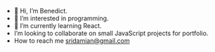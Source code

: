 - 👋 Hi, I’m Benedict. 
- 👀 I’m interested in  programming.
- :jigsaw: I’m currently learning React.
-  I’m looking to collaborate on small JavaScript projects for portfolio.
-  How to reach me sridamian@gmail.com
